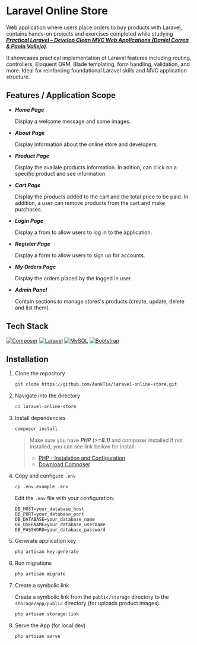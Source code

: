 # Laravel Online Store

<!-- ![License](https://img.shields.io/github/license/AankTia/laravel-online-store) -->
<!-- ![Stars](https://img.shields.io/github/stars/AankTia/laravel-online-store) -->
<!-- ![Forks](https://img.shields.io/github/forks/AankTia/laravel-online-store) -->

Web application where users place orders to buy products with Laravel, contains hands-on projects and exercises completed while studying **_[Practical Laravel – Develop Clean MVC Web Applications (Daniel Correa & Paola Vallejo)](https://www.amazon.com/Practical-Laravel-Develop-clean-applications/dp/B09S69MHRB)_**. 

It showcases practical implementation of Laravel features including routing, controllers, Eloquent ORM, Blade templating, form handling, validation, and more. Ideal for reinforcing foundational Laravel skills and MVC application structure.

## Features / Application Scope

-   **_Home Page_**

    Display a welcome message and some images.

-   **_About Page_**

    Display information about the online store and developers.

-   **_Product Page_**

    Display the availale products information. In adition, can click on a specific product and see information.

-   **_Cart Page_**

    Display the products added to the cart and the total price to be paid. In addition, a user can remove products from the cart and make purchases.

-   **_Login Page_**

    Display a from to allow users to log in to the application.

-   **_Register Page_**

    Display a form to allow users to sign up for accounts.

-   **_My Orders Page_**

    Display the orders placed by the logged in user.

-   **_Admin Panel_**

    Contain sections to manage stores's products (create, update, delete and list them).

## Tech Stack

[![Composer](https://img.shields.io/badge/Composer-885630?logo=composer&logoColor=fff)](#)
[![Laravel](https://img.shields.io/badge/Laravel-%23FF2D20.svg?logo=laravel&logoColor=white)](#)
[![MySQL](https://img.shields.io/badge/MySQL-4479A1?logo=mysql&logoColor=fff)](#)
[![Bootstrap](https://img.shields.io/badge/Bootstrap-7952B3?logo=bootstrap&logoColor=fff)](#)

## Installation

1. Clone the repository

    ```bash
    git clode https://github.com/AankTia/laravel-online-store.git
    ```

2. Navigate into the directory

    ```bash
    cd laravel-online-store
    ```

3. Install dependencies

    ```bash
    composer install
    ```

    > Make sure you have ***PHP (>=8.1)*** and composer installed
    > If not installed, you can see link bellow for install:
    > - [PHP - Instalation and Configuration](https://www.php.net/manual/en/install.php)
    > - [Download Composer](https://getcomposer.org/download/)

4. Copy and configure `.env`

    ```bash
    cp .env.example .env
    ```

    Edit the `.env` file with your configuration:

    ```env
    DB_HOST=your_database_host
    DB_PORT=your_database_port
    DB_DATABASE=your_database_name
    DB_USERNAME=your_database_username
    DB_PASSWORD=your_database_password
    ```

5. Generate application key

    ```bash
    php artisan key:generate
    ```

6. Run migrations

    ```bash
    php artisan migrate
    ```

7. Create a symbolic link

    Create a symbolic link from the `public/storage` directory to the `storage/app/public` directory (for uploads product images).

    ```bash
    php artisan storage:link
    ```

8. Serve the App (for local dev)

    ```bash
    php artisan serve
    ```
